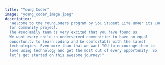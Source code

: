 ```yaml
---
title: "Young Coder"
image: "young_coder_image.jpeg"
description:
  "Welcome to the YoungCoders program by SoC Student Life under its Code
  for Community project.  
  The #socFamily team is very excited that you have found us!  
  We want every child in underserved communities to have an equal
  opportunity to learn coding and be comfortable with the latest
  technologies. Even more than that we want YOU to encourage them to
  love using technology and get the most out of every opportunity. So
  let’s get started on this awesome journey!"
---
```

